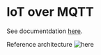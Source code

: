 # IoT over MQTT 

See documentdation [here](https://fiware-tutorials.readthedocs.io/en/latest/iot-over-mqtt/index.html).

Reference architecture ![here](https://fiware.github.io/tutorials.IoT-over-MQTT/img/architecture.png)
